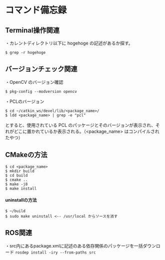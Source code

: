 # コマンド備忘録

## Terminal操作関連
・カレントディレクトリ以下に hogehoge の記述があるか探す。  
```
$ grep -r hogehoge
```

## バージョンチェック関連
・OpenCV のバージョン確認  
```
$ pkg-config --modversion opencv
```
・PCLのバージョン
```
$ cd ~/catkin_ws/devel/lib/<package_name>/
$ ldd <package_name> | grep -e "pcl"
```
とすると、使用されている PCL のパッケージとそのバージョンが表示され、それがどこに置かれているか表示される。（<package_name> はコンパイルされたやつ）

## CMakeの方法
```
$ cd <package_name>  
$ mkdir build  
$ cd build  
$ cmake ..  
$ make -j8  
$ make install  
```
#### uninstallの方法
```
$ ~/build  
$ sudo make uninstall <-- /usr/local からソースを消す  
```

## ROS関連
・src内にあるpackage.xmlに記述のある依存関係のパッケージを一括ダウンロード
`rosdep install -iry --from-paths src`


